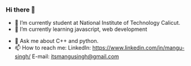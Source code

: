 ### Hi there 👋

<!-- 
**mangusingh01/mangusingh01** is a ✨ _special_ ✨ repository because its `README.md` (this file) appears on your GitHub profile.

Here are some ideas to get you started: -->

<!-- - 🔭 I’m currently working on ... -->
- 🌱 I’m currently student at National Institute of Technology Calicut.
- 🌱 I’m currently learning javascript, web development
<!-- - 👯 I’m looking to collaborate on ... -->
<!-- - 🤔 I’m looking for help with ... -->
- 💬 Ask me about C++ and python.
- 📫 How to reach me: 
  LinkedIn: https://www.linkedin.com/in/mangu-singh/
  E-mail: itsmangusingh@gmail.com
<!-- - 😄 Pronouns: ...
- ⚡ Fun fact: ... -->

